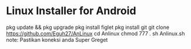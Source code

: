 # Linux Installer for Android 

pkg update && pkg upgrade
pkg install figlet
pkg install git
git clone https://github.com/Eguh27/AnLinux
cd Anlinux
chmod 777 *.*
sh Anlinux.sh
note: Pastikan koneksi anda Super Greget
